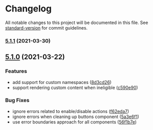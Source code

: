 # Changelog

All notable changes to this project will be documented in this file. See [standard-version](https://github.com/conventional-changelog/standard-version) for commit guidelines.

### [5.1.1](https://github.com/paypal/react-paypal-js/compare/v5.1.0...v5.1.1) (2021-03-30)

## [5.1.0](https://github.com/paypal/react-paypal-js/compare/v5.0.1...v5.1.0) (2021-03-22)

### Features

-   add support for custom namespaces ([8d3cd26](https://github.com/paypal/react-paypal-js/commit/8d3cd2612f9176dc266b4e0633827871a6ce5457))
-   support rendering custom content when ineligible ([c590e90](https://github.com/paypal/react-paypal-js/commit/c590e90dbead2539b3af6602a63f652aa6fcd7d8))

### Bug Fixes

-   ignore errors related to enable/disable actions ([f62eda7](https://github.com/paypal/react-paypal-js/commit/f62eda76b9ac00cadcce2a41b7fe14e80b9083a6))
-   ignore errors when cleaning up buttons component ([5a3e6f1](https://github.com/paypal/react-paypal-js/commit/5a3e6f15b81d37688cc40e8101c70ec3b07970ab))
-   use error boundaries approach for all components ([56f1b7e](https://github.com/paypal/react-paypal-js/commit/56f1b7e7486097701655e08be92b23de3135c863))
